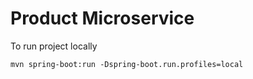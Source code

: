 # Product Microservice


To run project locally
```shell
mvn spring-boot:run -Dspring-boot.run.profiles=local
```